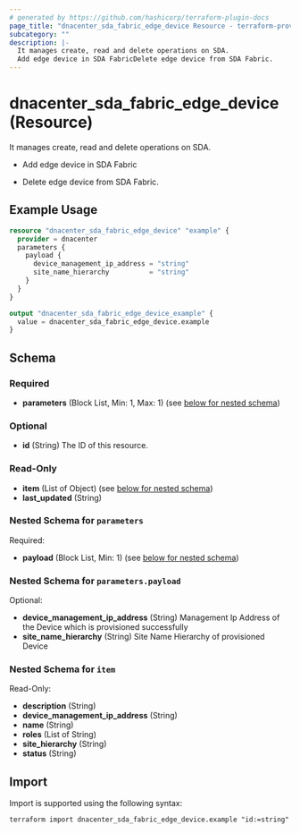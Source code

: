 ```yaml
---
# generated by https://github.com/hashicorp/terraform-plugin-docs
page_title: "dnacenter_sda_fabric_edge_device Resource - terraform-provider-dnacenter"
subcategory: ""
description: |-
  It manages create, read and delete operations on SDA.
  Add edge device in SDA FabricDelete edge device from SDA Fabric.
---
```


# dnacenter_sda_fabric_edge_device (Resource)

It manages create, read and delete operations on SDA.

- Add edge device in SDA Fabric

- Delete edge device from SDA Fabric.

## Example Usage

```terraform
resource "dnacenter_sda_fabric_edge_device" "example" {
  provider = dnacenter
  parameters {
    payload {
      device_management_ip_address = "string"
      site_name_hierarchy          = "string"
    }
  }
}

output "dnacenter_sda_fabric_edge_device_example" {
  value = dnacenter_sda_fabric_edge_device.example
}
```

<!-- schema generated by tfplugindocs -->
## Schema

### Required

- **parameters** (Block List, Min: 1, Max: 1) (see [below for nested schema](#nestedblock--parameters))

### Optional

- **id** (String) The ID of this resource.

### Read-Only

- **item** (List of Object) (see [below for nested schema](#nestedatt--item))
- **last_updated** (String)

<a id="nestedblock--parameters"></a>
### Nested Schema for `parameters`

Required:

- **payload** (Block List, Min: 1) (see [below for nested schema](#nestedblock--parameters--payload))

<a id="nestedblock--parameters--payload"></a>
### Nested Schema for `parameters.payload`

Optional:

- **device_management_ip_address** (String) Management Ip Address of the Device which is provisioned successfully
- **site_name_hierarchy** (String) Site Name Hierarchy of provisioned Device



<a id="nestedatt--item"></a>
### Nested Schema for `item`

Read-Only:

- **description** (String)
- **device_management_ip_address** (String)
- **name** (String)
- **roles** (List of String)
- **site_hierarchy** (String)
- **status** (String)

## Import

Import is supported using the following syntax:

```shell
terraform import dnacenter_sda_fabric_edge_device.example "id:=string"
```
